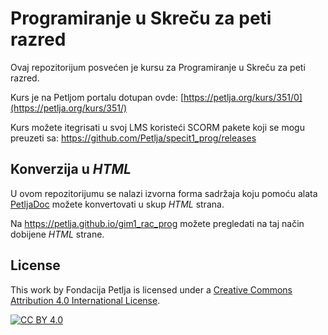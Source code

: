 # Programiranje u Skreču za peti razred 

Ovaj repozitorijum posvećen je kursu za Programiranje u Skreču za peti razred. 

Kurs je na Petljom portalu dotupan ovde: [https://petlja.org/kurs/351/0](https://petlja.org/kurs/351/)

Kurs možete itegrisati u svoj LMS koristeći SCORM pakete koji se mogu preuzeti sa: https://github.com/Petlja/specit1_prog/releases

## Konverzija u *HTML*

U ovom repozitorijumu se nalazi izvorna forma sadržaja koju pomoću alata [PetljaDoc](https://github.com/Petlja/PetljaDoc) možete konvertovati u skup *HTML* strana.

Na https://petlja.github.io/gim1_rac_prog možete pregledati na taj način dobijene *HTML* strane.

## License

This work by Fondacija Petlja is licensed under a
[Creative Commons Attribution 4.0 International License][cc-by].

[![CC BY 4.0][cc-by-image]][cc-by]

[cc-by]: http://creativecommons.org/licenses/by/4.0/
[cc-by-image]: https://i.creativecommons.org/l/by/4.0/88x31.png

